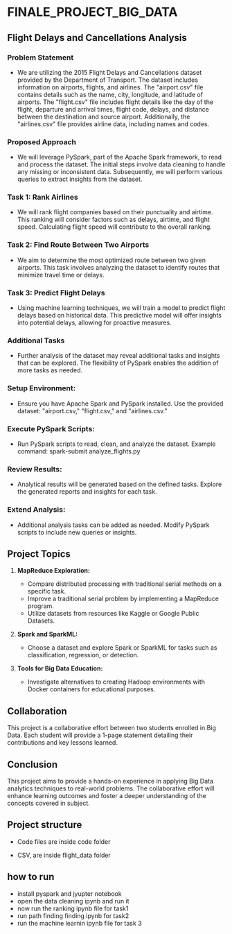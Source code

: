 # FINALE_PROJECT_BIG_DATA
## Flight Delays and Cancellations Analysis

### Problem Statement
- We are utilizing the 2015 Flight Delays and Cancellations dataset provided by the Department of Transport. The dataset includes information on airports, flights, and airlines. The "airport.csv" file contains details such as the name, city, longitude, and latitude of airports. The "flight.csv" file includes flight details like the day of the flight, departure and arrival times, flight code, delays, and distance between the destination and source airport. Additionally, the "airlines.csv" file provides airline data, including names and codes.

### Proposed Approach
- We will leverage PySpark, part of the Apache Spark framework, to read and process the dataset. The initial steps involve data cleaning to handle any missing or inconsistent data. Subsequently, we will perform various queries to extract insights from the dataset.

### Task 1: Rank Airlines
- We will rank flight companies based on their punctuality and airtime. This ranking will consider factors such as delays, airtime, and flight speed. Calculating flight speed will contribute to the overall ranking.

### Task 2: Find Route Between Two Airports
- We aim to determine the most optimized route between two given airports. This task involves analyzing the dataset to identify routes that minimize travel time or delays.

### Task 3: Predict Flight Delays
- Using machine learning techniques, we will train a model to predict flight delays based on historical data. This predictive model will offer insights into potential delays, allowing for proactive measures.

### Additional Tasks
- Further analysis of the dataset may reveal additional tasks and insights that can be explored. The flexibility of PySpark enables the addition of more tasks as needed.

### Setup Environment:

- Ensure you have Apache Spark and PySpark installed.
Use the provided dataset: "airport.csv," "flight.csv," and "airlines.csv."

### Execute PySpark Scripts:
- Run PySpark scripts to read, clean, and analyze the dataset.
Example command: spark-submit analyze_flights.py

### Review Results:
- Analytical results will be generated based on the defined tasks.
Explore the generated reports and insights for each task.

### Extend Analysis:
- Additional analysis tasks can be added as needed.
Modify PySpark scripts to include new queries or insights.

## Project Topics
1. **MapReduce Exploration:**
   - Compare distributed processing with traditional serial methods on a specific task.
   - Improve a traditional serial problem by implementing a MapReduce program.
   - Utilize datasets from resources like Kaggle or Google Public Datasets.

2. **Spark and SparkML:**
   - Choose a dataset and explore Spark or SparkML for tasks such as classification, regression, or detection.

3. **Tools for Big Data Education:**
   - Investigate alternatives to creating Hadoop environments with Docker containers for educational purposes.

## Collaboration
This project is a collaborative effort between two students enrolled in Big Data. Each student will provide a 1-page statement detailing their contributions and key lessons learned.

## Conclusion
This project aims to provide a hands-on experience in applying Big Data analytics techniques to real-world problems. The collaborative effort will enhance learning outcomes and foster a deeper understanding of the concepts covered in subject.

## Project structure


- Code files are inside code folder

- CSV, are inside flight_data folder


## how to run

- install pyspark and jyupter notebook
- open the data cleaning ipynb and run it 
- now run the ranking ipynb file for task1
- run path finding finding ipynb for task2
- run the machine learnin ipynb file for task 3
